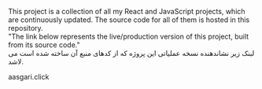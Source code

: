 This project is a collection of all my React and JavaScript projects, which are continuously updated. The source code for all of them is hosted in this repository.  
"The link below represents the live/production version of this project, built from its source code."  
لبنک زیر نشاندهنده نسخه عملیاتی این پروژه که از کدهای منبع آن ساخته شده است می لاشد.

aasgari.click
